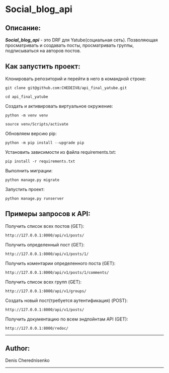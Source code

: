 Social_blog_api
===============

Описание:
----
***Social_blog_api*** - это DRF для Yatube(социальная сеть). Позволяющая просматривать и создавать посты, 
просматривать группы, подписываться на авторов постов.

Как запустить проект:  
----
Клонировать репозиторий и перейти в него в командной строке:
```
git clone git@github.com:CHEDEIV8/api_final_yatube.git
```
```
cd api_final_yatube
```
Cоздать и активировать виртуальное окружение:  
```
python -m venv venv
```
```
source venv/Scripts/activate
```
Обновляем версию pip:
```
python -m pip install --upgrade pip
```
Установить зависимости из файла requirements.txt:
```
pip install -r requirements.txt
```
Выполнить миграции:
```
python manage.py migrate
```
Запустить проект:  
```
python manage.py runserver
```
Примеры запросов к API:  
----
Получить список всех постов (GET):

    http://127.0.0.1:8000/api/v1/posts/

Получить определенный пост (GET):    

    http://127.0.0.1:8000/api/v1/posts/1/
Получить коментарии определенного поста (GET): 

    http://127.0.0.1:8000/api/v1/posts/1/comments/
Получить список всех групп (GET):  

    http://127.0.0.1:8000/api/v1/groups/
Создать новый пост(требуется аутентификация) (POST):

	http://127.0.0.1:8000/api/v1/posts/
Получить документацию по всем эндпойнтам API (GET):

	http://127.0.0.1:8000/redoc/
___

## Author: 


Denis Cherednisenko
___


